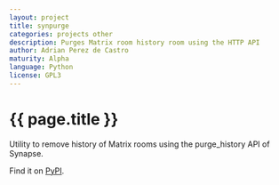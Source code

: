 ```yaml
---
layout: project
title: synpurge
categories: projects other
description: Purges Matrix room history room using the HTTP API
author: Adrian Perez de Castro
maturity: Alpha
language: Python
license: GPL3
---
```


# {{ page.title }}
Utility to remove history of Matrix rooms using the purge_history API of Synapse.

Find it on [PyPI](https://pypi.python.org/pypi/synpurge/4).
